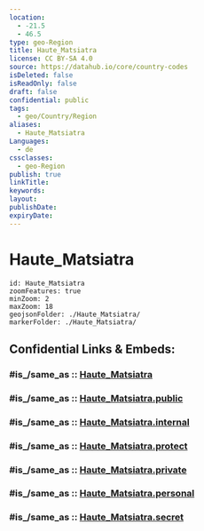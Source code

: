 ```yaml
---
location:
  - -21.5
  - 46.5
type: geo-Region
title: Haute_Matsiatra
license: CC BY-SA 4.0
source: https://datahub.io/core/country-codes
isDeleted: false
isReadOnly: false
draft: false
confidential: public
tags:
  - geo/Country/Region
aliases:
  - Haute_Matsiatra
Languages:
  - de
cssclasses:
  - geo-Region
publish: true
linkTitle:
keywords:
layout:
publishDate:
expiryDate:
---
```


# Haute_Matsiatra

```leaflet
id: Haute_Matsiatra
zoomFeatures: true 
minZoom: 2 
maxZoom: 18
geojsonFolder: ./Haute_Matsiatra/
markerFolder: ./Haute_Matsiatra/
```


## Confidential Links & Embeds: 

### #is_/same_as :: [Haute_Matsiatra](/_Standards/Earth/Continent/Africa/Africa~East/Madagascar/Provinces~Madagascar/Fianarantsoa/counties~Fianarantsoa/Haute_Matsiatra.md) 

### #is_/same_as :: [Haute_Matsiatra.public](/_public/Earth/Continent/Africa/Africa~East/Madagascar/Provinces~Madagascar/Fianarantsoa/counties~Fianarantsoa/Haute_Matsiatra.public.md) 

### #is_/same_as :: [Haute_Matsiatra.internal](/_internal/Earth/Continent/Africa/Africa~East/Madagascar/Provinces~Madagascar/Fianarantsoa/counties~Fianarantsoa/Haute_Matsiatra.internal.md) 

### #is_/same_as :: [Haute_Matsiatra.protect](/_protect/Earth/Continent/Africa/Africa~East/Madagascar/Provinces~Madagascar/Fianarantsoa/counties~Fianarantsoa/Haute_Matsiatra.protect.md) 

### #is_/same_as :: [Haute_Matsiatra.private](/_private/Earth/Continent/Africa/Africa~East/Madagascar/Provinces~Madagascar/Fianarantsoa/counties~Fianarantsoa/Haute_Matsiatra.private.md) 

### #is_/same_as :: [Haute_Matsiatra.personal](/_personal/Earth/Continent/Africa/Africa~East/Madagascar/Provinces~Madagascar/Fianarantsoa/counties~Fianarantsoa/Haute_Matsiatra.personal.md) 

### #is_/same_as :: [Haute_Matsiatra.secret](/_secret/Earth/Continent/Africa/Africa~East/Madagascar/Provinces~Madagascar/Fianarantsoa/counties~Fianarantsoa/Haute_Matsiatra.secret.md)

